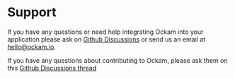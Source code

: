 # Support

If you have any questions or need help integrating Ockam into your application
please ask on [Github Discussions](https://github.com/build-trust/ockam/discussions)
or send us an email at [hello@ockam.io](mailto:hello@ockam.io).

If you have any questions about contributing to Ockam, please ask them on this
[Github Discussions thread](https://github.com/build-trust/ockam/discussions/1081)
